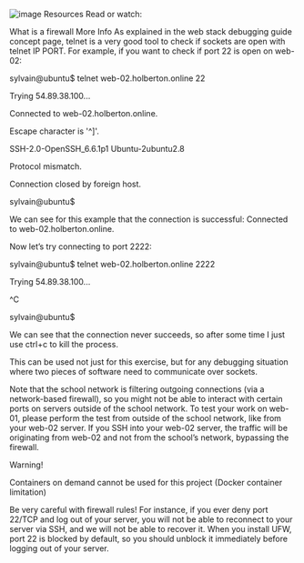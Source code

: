 ![image](https://github.com/loki9919/alx-system_engineering-devops/assets/141596537/8561c154-ca18-4ec9-aa07-d7f544e28ea2)
Resources
Read or watch:

What is a firewall
More Info
As explained in the web stack debugging guide concept page, telnet is a very good tool to check if sockets are
open with telnet IP PORT. For example, if you want to check if port 22 is open on web-02:

  sylvain@ubuntu$ telnet web-02.holberton.online 22
  
  Trying 54.89.38.100...
  
  Connected to web-02.holberton.online.
  
  Escape character is '^]'.
  
  SSH-2.0-OpenSSH_6.6.1p1 Ubuntu-2ubuntu2.8

  
  Protocol mismatch.
  
  Connection closed by foreign host.
  
  sylvain@ubuntu$

We can see for this example that the connection is successful: Connected to web-02.holberton.online.

Now let’s try connecting to port 2222:

  sylvain@ubuntu$ telnet web-02.holberton.online 2222
  
  Trying 54.89.38.100...
  
  ^C
  
  sylvain@ubuntu$

We can see that the connection never succeeds, so after some time I just use ctrl+c to kill the process.

This can be used not just for this exercise, but for any debugging situation where two pieces of software need to communicate over sockets.

Note that the school network is filtering outgoing connections (via a network-based firewall), so you might not be able to interact with certain ports on servers outside of the school network. To test your work on web-01, please perform the test from outside of the school network, like from your web-02 server. If you SSH into your web-02 server, the traffic will be originating from web-02 and not from the school’s network, bypassing the firewall.

Warning!

Containers on demand cannot be used for this project (Docker container limitation)

Be very careful with firewall rules! For instance, if you ever deny port 22/TCP and log out of your server, you will not be able to reconnect to your server via SSH, and we will not be able to recover it. When you install UFW, port 22 is blocked by default, so you should unblock it immediately before logging out of your server.
